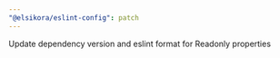 ```yaml
---
"@elsikora/eslint-config": patch
---
```


Update dependency version and eslint format for Readonly properties
